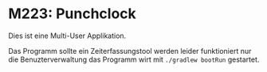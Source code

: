 # M223: Punchclock
Dies ist eine Multi-User Applikation.

Das Programm sollte ein Zeiterfassungstool werden leider funktioniert nur die Benuzterverwaltung
das Programm wirt mit `./gradlew bootRun` gestartet.
